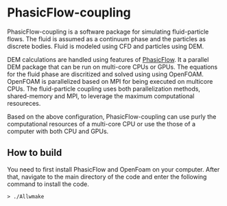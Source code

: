 # PhasicFlow-coupling
PhasicFlow-coupling is a software package for simulating fluid-particle flows. The fluid is assumed as a continuum phase and the particles as discrete bodies. Fluid is modeled using CFD and particles using DEM.

DEM calculations are handled using features of [PhasicFlow](https://github.com/PhasicFlow/phasicFlow). It a parallel DEM package that can be run on multi-core CPUs or GPUs. The equations for the fluid phase are discritized and solved using using OpenFOAM. OpenFOAM is parallelized based on MPI for being executed on multicore CPUs. The fluid-particle coupling uses both parallelization methods, shared-memory and MPI, to leverage the maximum computational resoureces. 

Based on the above configuration, PhasicFlow-coupling can use purly the computational resources of a multi-core CPU or use the those of a computer with both CPU and GPUs. 

## How to build
You need to first install PhasicFlow and OpenFoam on your computer. After that, navigate to the main directory of the code and enter the following command to install the code.

`> ./Allwmake`


